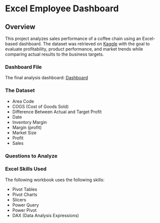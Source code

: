 # Excel Employee Dashboard
## Overview
This project analyzes sales performance of a coffee chain using an Excel-based dashboard.
The dataset was retrieved on [Kaggle](https://www.kaggle.com/datasets/amruthayenikonda/coffee-chain-sales-dataset) with the goal to evaluate profitability, product performance, and market trends while comparing actual results to the business targets.

### Dashboard File
The final analysis dashboard: [Dashboard](Adv_Analysis.xlsx)

### The Dataset
- Area Code
- COGS (Cost of Goods Sold)
- Difference Between Actual and Target Profit
- Date
- Inventory Margin
- Margin (profit)
- Market Size
- Profit
- Sales

### Questions to Analyze

### Excel Skills Used
The following workbook uses the following skills:
- Pivot Tables
- Pivot Charts
- Slicers
- Power Query
- Power Pivot
- DAX (Data Analysis Expressions)

